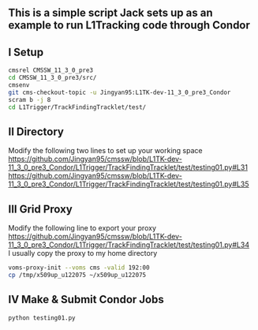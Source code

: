 ## This is a simple script Jack sets up as an example to run L1Tracking code through Condor

## I Setup 

```sh
cmsrel CMSSW_11_3_0_pre3
cd CMSSW_11_3_0_pre3/src/
cmsenv
git cms-checkout-topic -u Jingyan95:L1TK-dev-11_3_0_pre3_Condor
scram b -j 8
cd L1Trigger/TrackFindingTracklet/test/
```

## II Directory 

Modify the following two lines to set up your working space
<br />https://github.com/Jingyan95/cmssw/blob/L1TK-dev-11_3_0_pre3_Condor/L1Trigger/TrackFindingTracklet/test/testing01.py#L31
<br />https://github.com/Jingyan95/cmssw/blob/L1TK-dev-11_3_0_pre3_Condor/L1Trigger/TrackFindingTracklet/test/testing01.py#L35

## III Grid Proxy 

Modify the following line to export your proxy
<br />https://github.com/Jingyan95/cmssw/blob/L1TK-dev-11_3_0_pre3_Condor/L1Trigger/TrackFindingTracklet/test/testing01.py#L34
<br />I usually copy the proxy to my home directory
```sh
voms-proxy-init --voms cms -valid 192:00
cp /tmp/x509up_u122075 ~/x509up_u122075
```
## IV Make & Submit Condor Jobs

```sh
python testing01.py
```
